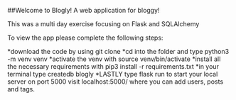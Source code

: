 ##Welcome to Blogly! A web application for bloggy!

This was a multi day exercise focusing on Flask and SQLAlchemy

To view the app please complete the following steps:

*download the code by using git clone
*cd into the folder and type python3 -m venv venv
*activate the venv with source venv/bin/activate
*install all the necessary requirements with pip3 install -r requirements.txt
*in your terminal type createdb blogly
*LASTLY type flask run to start your local server on port 5000
visit localhost:5000/ where you can add users, posts and tags.
